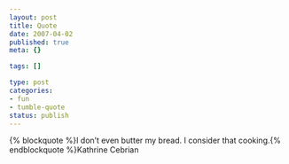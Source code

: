 ```yaml
--- 
layout: post
title: Quote
date: 2007-04-02
published: true
meta: {}

tags: []

type: post
categories: 
- fun
- tumble-quote
status: publish
---
```

{% blockquote %}I don&#8217;t even butter my bread. I consider that cooking.{% endblockquote %}Kathrine Cebrian
